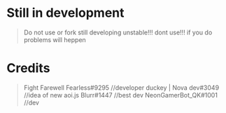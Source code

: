 # Still in development 
> Do not use or fork 
> still developing 
> unstable!!! 
> dont use!!! 
>  if you do problems will heppen 
# Credits 
> Fight Farewell Fearless#9295 //developer 
> duckey | Nova dev#3049 //idea of new aoi.js 
> Blurr#1447 //best dev
> NeonGamerBot_QK#1001 //dev
